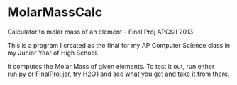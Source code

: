 MolarMassCalc
=============

Calculator to molar mass of an element - Final Proj APCSII 2013

This is a program I created as the final for my AP Computer Science class in my Junior Year of High School.  

It computes the Molar Mass of given elements.  To test it out, run either run.py or FinalProj.jar, try H2O1 and see what you get and take it from there.  
